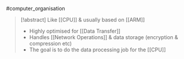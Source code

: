#computer_organisation 
>[!abstract] Like [[CPU]] & usually based on [[ARM]]
>- Highly optimised for [[Data Transfer]]
>- Handles [[Network Operations]] & data storage (encryption & compression etc)
>- The goal is to do the data processing job for the [[CPU]]